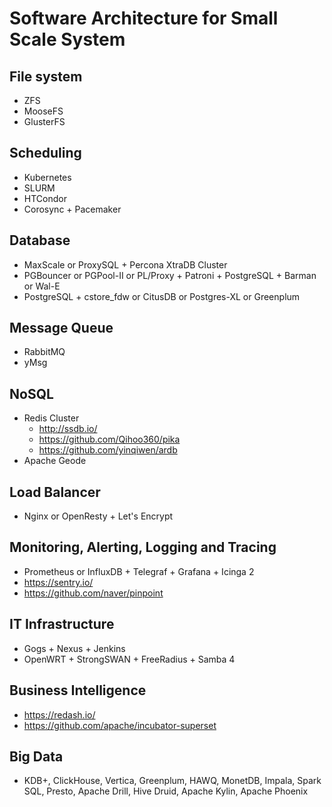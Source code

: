 # Software Architecture for Small Scale System

## File system

* ZFS
* MooseFS
* GlusterFS

## Scheduling

* Kubernetes
* SLURM
* HTCondor
* Corosync + Pacemaker

## Database

* MaxScale or ProxySQL + Percona XtraDB Cluster
* PGBouncer or PGPool-II or PL/Proxy + Patroni + PostgreSQL + Barman or Wal-E
* PostgreSQL + cstore\_fdw or CitusDB or Postgres-XL or Greenplum

## Message Queue

* RabbitMQ
* yMsg

## NoSQL

* Redis Cluster
    * http://ssdb.io/
    * https://github.com/Qihoo360/pika
    * https://github.com/yinqiwen/ardb
* Apache Geode

## Load Balancer

* Nginx or OpenResty + Let's Encrypt

## Monitoring, Alerting, Logging and Tracing

* Prometheus or InfluxDB + Telegraf + Grafana + Icinga 2
* https://sentry.io/
* https://github.com/naver/pinpoint

## IT Infrastructure

* Gogs + Nexus + Jenkins
* OpenWRT + StrongSWAN + FreeRadius + Samba 4

## Business Intelligence

* https://redash.io/
* https://github.com/apache/incubator-superset

## Big Data

* KDB+, ClickHouse, Vertica, Greenplum, HAWQ, MonetDB,
  Impala, Spark SQL, Presto, Apache Drill, Hive
  Druid, Apache Kylin, Apache Phoenix


